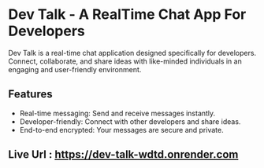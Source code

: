 # Dev Talk - A RealTime Chat App For Developers

Dev Talk is a real-time chat application designed specifically for developers. Connect, collaborate, and share ideas with like-minded individuals in an engaging and user-friendly environment.

## Features

- Real-time messaging: Send and receive messages instantly.
- Developer-friendly: Connect with other developers and share ideas.
- End-to-end encrypted: Your messages are secure and private.


## Live Url : https://dev-talk-wdtd.onrender.com